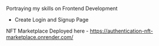 Portraying my skills on Frontend Development


* Create Login and Signup Page 

NFT Marketplace Deployed here - https://authentication-nft-marketplace.onrender.com/
